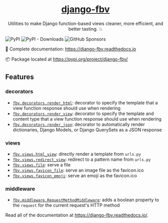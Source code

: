 <p align="center">
  <a href="https://django-fbv.readthedocs.io"><h1 align="center">django-fbv</h1></a>
</p>
<p align="center">Utilities to make Django function-based views cleaner, more efficient, and better tasting. 💥</p>

![PyPI](https://img.shields.io/pypi/v/django-fbv?color=blue&style=flat-square)
![PyPI - Downloads](https://img.shields.io/pypi/dm/django-fbv?color=blue&style=flat-square)
![GitHub Sponsors](https://img.shields.io/github/sponsors/adamghill?color=blue&style=flat-square)

📖 Complete documentation: https://django-fbv.readthedocs.io

📦 Package located at https://pypi.org/project/django-fbv/

## Features

### decorators

- [`fbv.decorators.render_html`](https://django-fbv.readthedocs.io/en/latest/decorators/#render-html): decorator to specify the template that a view function response should use when rendering
- [`fbv.decorators.render_view`](https://django-fbv.readthedocs.io/en/latest/decorators/#render-view): decorator to specify the template and content type that a view function response should use when rendering
- [`fbv.decorators.render_json`](https://django-fbv.readthedocs.io/en/latest/decorators/#render-json): decorator to automatically render dictionaries, Django Models, or Django QuerySets as a JSON response

### views

- [`fbv.views.html_view`](https://django-fbv.readthedocs.io/en/latest/views/#html-view): directly render a template from `urls.py`
- [`fbv.views.redirect_view`](https://django-fbv.readthedocs.io/en/latest/views/#redirect-view): redirect to a pattern name from `urls.py`
- [`fbv.views.file`](https://django-fbv.readthedocs.io/en/latest/views/#file): serve a file
- [`fbv.views.favicon_file`](https://django-fbv.readthedocs.io/en/latest/views/#favicon-file): serve an image file as the favicon.ico
- [`fbv.views.favicon_emoji`](https://django-fbv.readthedocs.io/en/latest/views/#favicon-emoji): serve an emoji as the favicon.ico

### middleware

- [`fbv.middleware.RequestMethodMiddleware`](https://django-fbv.readthedocs.io/en/latest/middleware/): adds a boolean property to the `request` for the current request's HTTP method

Read all of the documentation at https://django-fbv.readthedocs.io/.
